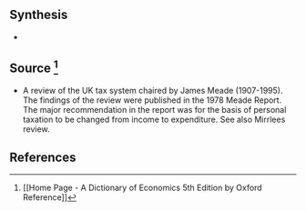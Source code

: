 ## Synthesis
- 
## Source [^1]
- A review of the UK tax system chaired by James Meade (1907-1995). The findings of the review were published in the 1978 Meade Report. The major recommendation in the report was for the basis of personal taxation to be changed from income to expenditure. See also Mirrlees review.
## References

[^1]: [[Home Page - A Dictionary of Economics 5th Edition by Oxford Reference]]